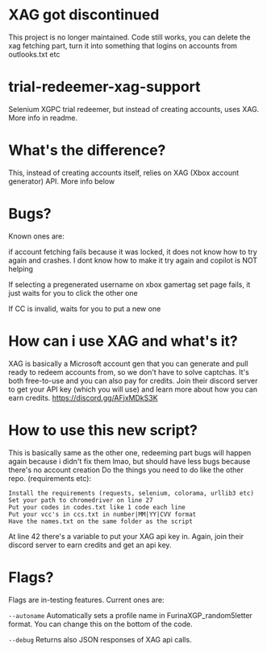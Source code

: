 # XAG got discontinued

This project is no longer maintained. Code still works, you can delete the xag fetching part, turn it into something that logins on accounts from outlooks.txt etc


# trial-redeemer-xag-support
Selenium XGPC trial redeemer, but instead of creating accounts, uses XAG. More info in readme.

# What's the difference?
This, instead of creating accounts itself, relies on XAG (Xbox account generator) API. More info below
# Bugs?
Known ones are:

if account fetching fails because it was locked, it does not know how to try again and crashes. I dont know how to make it try again and copilot is NOT helping

If selecting a pregenerated username on xbox gamertag set page fails, it just waits for you to click the other one

If CC is invalid, waits for you to put a new one

# How can i use XAG and what's it?
XAG is basically a Microsoft account gen that you can generate and pull ready to redeem accounts from, so we don't have to solve captchas.
It's both free-to-use and you can also pay for credits. Join their discord server to get your API key (which you will use) and learn more about how you can earn credits.
https://discord.gg/AFjxMDkS3K

# How to use this new script?
This is basically same as the other one, redeeming part bugs will happen again because i didn't fix them lmao, but should have less bugs because there's no account creation
Do the things you need to do like the other repo. (requirements etc):
```
Install the requirements (requests, selenium, colorama, urllib3 etc)
Set your path to chromedriver on line 27
Put your codes in codes.txt like 1 code each line
Put your vcc's in ccs.txt in number|MM|YY|CVV format
Have the names.txt on the same folder as the script
```
At line 42 there's a variable to put your XAG api key in. Again, join their discord server to earn credits and get an api key.

# Flags?

Flags are in-testing features. Current ones are:

`--autoname` Automatically sets a profile name in FurinaXGP_random5letter format. You can change this on the bottom of the code.

`--debug` Returns also JSON responses of XAG api calls.


